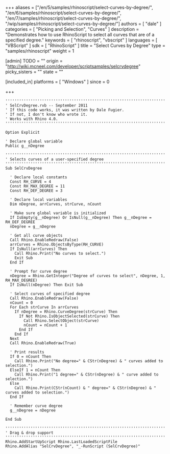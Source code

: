 +++
aliases = ["/en/5/samples/rhinoscript/select-curves-by-degree/", "/en/6/samples/rhinoscript/select-curves-by-degree/", "/en/7/samples/rhinoscript/select-curves-by-degree/", "/wip/samples/rhinoscript/select-curves-by-degree/"]
authors = [ "dale" ]
categories = [ "Picking and Selection", "Curves" ]
description = "Demonstrates how to use RhinoScript to select all curves that are of a specified degree."
keywords = [ "rhinoscript", "vbscript" ]
languages = [ "VBScript" ]
sdk = [ "RhinoScript" ]
title = "Select Curves by Degree"
type = "samples/rhinoscript"
weight = 1

[admin]
TODO = ""
origin = "http://wiki.mcneel.com/developer/scriptsamples/selcrvdegree"
picky_sisters = ""
state = ""

[included_in]
platforms = [ "Windows" ]
since = 0

+++

```vbnet
'''''''''''''''''''''''''''''''''''''''''''''''''''''''''''''''''''''''''''''
' SelCrvDegree.rvb -- September 2011
' If this code works, it was written by Dale Fugier.
' If not, I don't know who wrote it.
' Works with Rhino 4.0.
'''''''''''''''''''''''''''''''''''''''''''''''''''''''''''''''''''''''''''''

Option Explicit

' Declare global variable
Public g__nDegree

'''''''''''''''''''''''''''''''''''''''''''''''''''''''''''''''''''''''''''''
' Selects curves of a user-specified degree
'''''''''''''''''''''''''''''''''''''''''''''''''''''''''''''''''''''''''''''
Sub SelCrvDegree

  ' Declare local constants
  Const RH_CURVE = 4
  Const RH_MAX_DEGREE = 11
  Const RH_DEF_DEGREE = 3

  ' Declare local variables
  Dim nDegree, arrCurves, strCurve, nCount

  ' Make sure global variable is initialized
  If IsEmpty(g__nDegree) Or IsNull(g__nDegree) Then g__nDegree = RH_DEF_DEGREE
  nDegree = g__nDegree

  ' Get all curve objects
  Call Rhino.EnableRedraw(False)    
  arrCurves = Rhino.ObjectsByType(RH_CURVE)
  If IsNull(arrCurves) Then
    Call Rhino.Print("No curves to select.")
    Exit Sub
  End If

  ' Prompt for curve degree
  nDegree = Rhino.GetInteger("Degree of curves to select", nDegree, 1, RH_MAX_DEGREE)
  If IsNull(nDegree) Then Exit Sub

  ' Select curves of specified degree
  Call Rhino.EnableRedraw(False)
  nCount = 0
  For Each strCurve In arrCurves
    If nDegree = Rhino.CurveDegree(strCurve) Then
      If Not Rhino.IsObjectSelected(strCurve) Then
        Call Rhino.SelectObject(strCurve)
        nCount = nCount + 1
      End If        
    End If
  Next
  Call Rhino.EnableRedraw(True)

  ' Print results
  If 0 = nCount Then
    Call Rhino.Print("No degree=" & CStr(nDegree) & " curves added to selection.")
  ElseIf 1 = nCount Then
    Call Rhino.Print("1 degree=" & CStr(nDegree) & " curve added to selection.")
  Else
    Call Rhino.Print(CStr(nCount) & " degree=" & CStr(nDegree) & " curves added to selection.")
  End If  

  ' Remember curve degree
  g__nDegree = nDegree

End Sub

'''''''''''''''''''''''''''''''''''''''''''''''''''''''''''''''''''''''''''''
' Drag & drop support
'''''''''''''''''''''''''''''''''''''''''''''''''''''''''''''''''''''''''''''
Rhino.AddStartUpScript Rhino.LastLoadedScriptFile
Rhino.AddAlias "SelCrvDegree", "_-RunScript (SelCrvDegree)"
```
